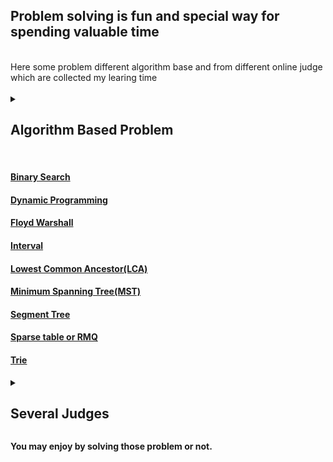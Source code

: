 <h2> Problem solving is fun and special way for spending valuable time</h2>
</br>
Here some problem different algorithm base and from different online judge which are collected my learing time
</br>
</br>
<details>
    <summary><h2>Algorithm Based Problem</h2></sumarry></br>
    <h4><a href="https://github.com/Mestu-Paul/MyProgramming/blob/master/algorithm/Binary_Search">Binary Search</a></h4>
    <h4><a href="https://github.com/Mestu-Paul/MyProgramming/blob/master/algorithm/DP">Dynamic Programming</a></h4>
    <h4><a href="https://github.com/Mestu-Paul/MyProgramming/blob/master/algorithm/Floyd-Warshall">Floyd Warshall</a></h4>
    <h4><a href="https://github.com/Mestu-Paul/MyProgramming/blob/master/algorithm/Interval">Interval</a></h4>
    <h4><a href="https://github.com/Mestu-Paul/MyProgramming/blob/master/algorithm/Lowest-Common-Ancestor(LCA)">Lowest Common Ancestor(LCA)</a></h4>
    <h4><a href="https://github.com/Mestu-Paul/MyProgramming/blob/master/algorithm/Minimum-spanning-tree(MST)">Minimum Spanning Tree(MST)</a></h4>
    <h4><a href="https://github.com/Mestu-Paul/MyProgramming/blob/master/algorithm/Segment-tree">Segment Tree</a></h4>
    <h4><a href="https://github.com/Mestu-Paul/MyProgramming/blob/master/algorithm/Sparse_table_OR_RMQ">Sparse table or RMQ</a></h4>
    <h4><a href="https://github.com/Mestu-Paul/MyProgramming/blob/master/algorithm/Trie">Trie</a></h4>

</details>
<details>
    <summary><h2>Several Judges</h2></summary>
    <h4><a href="https://github.com/Mestu-Paul/MyProgramming/blob/master/CSES">CSES judge's problem</a></h4>
    <h4><a href="https://github.com/Mestu-Paul/MyProgramming/blob/master/LeetCode">LeetCode judge's problem</a></h4>
    <h4><a href="https://github.com/Mestu-Paul/MyProgramming/blob/master/LightOj">LightOj judge's problem</a></h4>
    <h4><a href="https://github.com/Mestu-Paul/MyProgramming/blob/master/oj.uz">oj.uz judge's problem</a></h4>
    <h4><a href="https://github.com/Mestu-Paul/MyProgramming/blob/master/Spoj">Spoj judge's problem</a></h4>
    <h4><a href="https://github.com/Mestu-Paul/MyProgramming/blob/master/Toph">Toph judge's problem</a></h4>
</details>

<b>You may enjoy by solving those problem or not.</b>